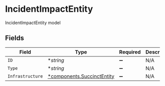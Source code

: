 # IncidentImpactEntity

IncidentImpactEntity model


## Fields

| Field                                                                   | Type                                                                    | Required                                                                | Description                                                             |
| ----------------------------------------------------------------------- | ----------------------------------------------------------------------- | ----------------------------------------------------------------------- | ----------------------------------------------------------------------- |
| `ID`                                                                    | **string*                                                               | :heavy_minus_sign:                                                      | N/A                                                                     |
| `Type`                                                                  | **string*                                                               | :heavy_minus_sign:                                                      | N/A                                                                     |
| `Infrastructure`                                                        | [*components.SuccinctEntity](../../models/components/succinctentity.md) | :heavy_minus_sign:                                                      | N/A                                                                     |